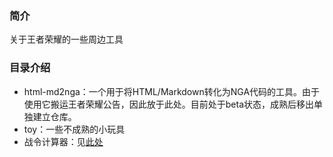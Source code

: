 ### 简介

关于王者荣耀的一些周边工具

### 目录介绍

- html-md2nga：一个用于将HTML/Markdown转化为NGA代码的工具。由于使用它搬运王者荣耀公告，因此放于此处。目前处于beta状态，成熟后移出单独建立仓库。
- toy：一些不成熟的小玩具
- 战令计算器：见[此处](<https://ngabbs.com/read.php?tid=16549128>)

